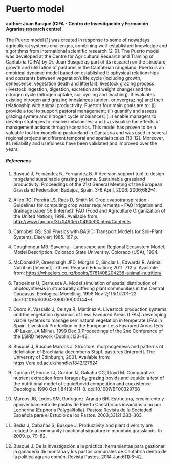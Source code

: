 # Puerto model
#### author: Juan Busqué (CIFA - Centro de Investigación y Formación Agrarias research centre)

The Puerto model [1] was created in response to some of nowadays agricultural systems challenges, combining well–established knowledge and algorithms from international scientific research [2-9]. The Puerto model was developed at the Centre for Agricultural Research and Training of Cantabria (CIFA) by Dr. Juan Busqué as part of its research on the structure, growth and utilization of pastures in the Cantabrian rangeland. Puerto is an empirical dynamic model based on established biophysical relationships and constants between vegetation’s life cycle (including growth, senescence, vegetation death and litterfall), livestock grazing process (livestock ingestion, digestion, excretion and weight change) and the nitrogen cycle (nitrogen uptake, soil cycling and leaching). It evaluates existing nitrogen and grazing imbalances (under- or overgrazing) and their relationship with animal productivity. Puerto’s four main goals are to: (i) provide a tool to support pastoral management; (ii) quantify and assess grazing system and nitrogen cycle imbalances; (iii) enable managers to develop strategies to resolve imbalances; and (iv) visualize the effects of management actions through scenarios. This model has proven to be a valuable tool for modelling pastureland in Cantabria and was used in several regional projects at different temporal and spatial scales [10-12]. Moreover, its reliability and usefulness have been validated and improved over the years. 

##### References
1. Busqué J, Fernández N, Fernández B. A decision support tool to design rangeland sustainable grazing systems. Sustainable grassland productivity: Proceedings of the 21st General Meeting of the European Grassland Federation, Badajoz, Spain, 3-6 April, 2006. 2006;682–4. 

2. Allen RG, Pereira LS, Raes D, Smith M. Crop evapotranspiration - Guidelines for computing crop water requirements - FAO Irrigation and drainage paper 56 [Internet]. FAO (Food and Agriculture Organization of the United Nation); 1998. Available from: http://www.fao.org/3/x0490e/x0490e00.htm#Contents

3. Campbell GS. Soil Physics with BASIC: Transport Models for Soil-Plant Systems. Elsevier; 1985. 167 p. 

4. Coughenour MB. Savanna - Landscape and Regional Ecosystem Model. Model Description. Colorado State University. Colorado (USA); 1994. 

5. McDonald P, Greenhalgh JFD, Morgan C, Sinclar L, Edwards R. Animal Nutrition [Internet]. 7th ed. Pearson Education; 2011. 712 p. Available from: https://wheelers.co.nz/books/9781408204238-animal-nutrition/

6. Tappeiner U, Cernusca A. Model simulation of spatial distribution of photosynthesis in structurally differing plant communities in the Central Caucasus. Ecological Modelling. 1998 Nov 2;113(1):201–23. doi:10.1016/S0304-3800(98)00144-6

7. Osoro K, Vassallo J, Celaya R, Martínez A. Livestock production systems and the vegetation dynamics of Less Favoured Areas (LFAs): developing viable systems to manage seminatural vegetation in temperate LFAs in Spain. Livestock Production in the European Less Favoured Areas (Eds JP Laker, JA Milne). 1999 Dec 3;Proceedings of the 2nd Conference of the LSIRD network (Dublin):133–43. 

8. Busqué J, Busqué Marcos J. Structure, morphogenesis and patterns of defoliation of Brachiaria decumbens Stapf. pastures [Internet]. The University of Edinburgh; 2001. Available from: https://era.ed.ac.uk/handle/1842/27624

9. Duncan P, Foose TJ, Gordon IJ, Gakahu CG, Lloyd M. Comparative nutrient extraction from forages by grazing bovids and equids: a test of the nutritional model of equid/bovid competition and coexistence. Oecologia. 1990 Oct 1;84(3):411–8. doi:10.1007/BF00329768

10. Marcos JB, Lodos SM, Rodríguez-Arango BH. Estructura, crecimiento y aprovechamiento de pastos de Puerto Cantábricos invadidos o no por Lecherina (Euphoria Polygalifolia). Pastos: Revista de la Sociedad Española para el Estudio de los Pastos. 2003;33(2):283–303. 

11. Bedia J, Cabañas S, Busqué J. Productivity and plant diversity are related to a community functional signature in mountain grasslands. In 2009. p. 79–82. 

12. Busqué J. De la investigación a la práctica: herramientas para gestionar la ganadería de montaña y los pastos comunales de Cantabria dentro de la política agraria común. Revista Pastos. 2014 Jun;6(1):6–42. 
